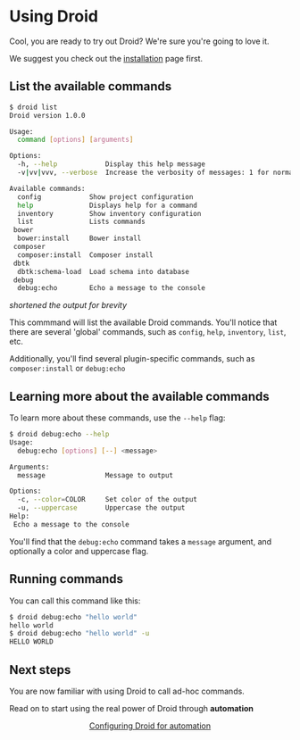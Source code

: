 # Using Droid

Cool, you are ready to try out Droid? We're sure you're going to love it.

We suggest you check out the [installation](/installation) page first.

## List the available commands

```sh
$ droid list
Droid version 1.0.0

Usage:
  command [options] [arguments]

Options:
  -h, --help            Display this help message
  -v|vv|vvv, --verbose  Increase the verbosity of messages: 1 for normal output, 2 for more verbose output and 3 for debug

Available commands:
  config            Show project configuration
  help              Displays help for a command
  inventory         Show inventory configuration
  list              Lists commands
 bower
  bower:install     Bower install
 composer
  composer:install  Composer install
 dbtk
  dbtk:schema-load  Load schema into database
 debug
  debug:echo        Echo a message to the console
```
*shortened the output for brevity*

This commmand will list the available Droid commands. You'll notice that there are several 'global' commands, such as `config`, `help`, `inventory`, `list`, etc.

Additionally, you'll find several plugin-specific commands, such as `composer:install` or `debug:echo`

## Learning more about the available commands 
To learn more about these commands, use the `--help` flag:

```sh
$ droid debug:echo --help
Usage:
  debug:echo [options] [--] <message>

Arguments:
  message               Message to output

Options:
  -c, --color=COLOR     Set color of the output
  -u, --uppercase       Uppercase the output
Help:
 Echo a message to the console
```

You'll find that the `debug:echo` command takes a `message` argument, and optionally a color and uppercase flag.

## Running commands

You can call this command like this:

```sh
$ droid debug:echo "hello world"
hello world
$ droid debug:echo "hello world" -u
HELLO WORLD
```

## Next steps

You are now familiar with using Droid to call ad-hoc commands.

Read on to start using the real power of Droid through **automation**

<center><a href="/droid-yml" class="btn btn-lg btn-success">Configuring Droid for automation</a></center>
